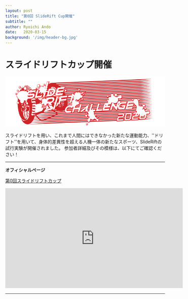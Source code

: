 ```yaml
---
layout: post
title: "第0回 SlideRift Cup開催"
subtitle: ""
author: Ryoichi Ando
date:   2020-03-15
background: '/img/header-bg.jpg'
---
```

# スライドリフトカップ開催
![代替テキスト](/img/posts/challenge2020_long2.png "ロゴ")

スライドリフトを用い、これまで人間にはできなかった新たな運動能力、''ドリフト''を用いて、身体的差異性を超える人機一体の新たなスポーツ、SlideRiftの試行実験が開催されました。
参加者詳細及びその模様は、以下にてご確認ください！

***
**オフィシャルページ**

[第0回スライドリフトカップ](https://axereal.net/srchallenge)
<iframe width="560" height="315" src="https://www.youtube.com/embed/z--KercwJ6U" frameborder="0" allow="accelerometer; autoplay; clipboard-write; encrypted-media; gyroscope; picture-in-picture" allowfullscreen></iframe>

***